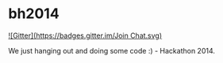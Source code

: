 bh2014
======
[![Gitter](https://badges.gitter.im/Join Chat.svg)](https://gitter.im/cuemby/bh2014?utm_source=badge&utm_medium=badge&utm_campaign=pr-badge&utm_content=badge)

We just hanging out and doing some code :) - Hackathon 2014.
